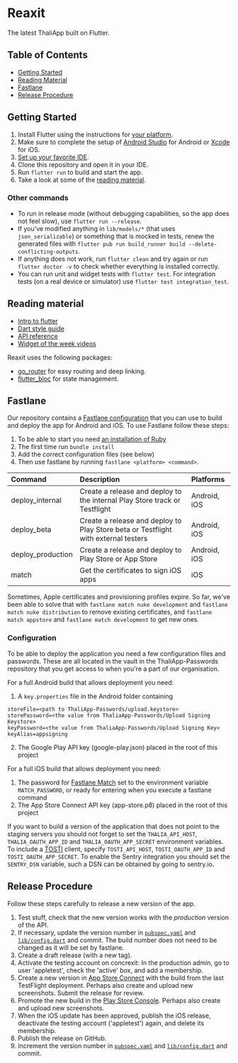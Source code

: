 # Reaxit

The latest ThaliApp built on Flutter.

## Table of Contents
- [Getting Started](#getting-started)
- [Reading Material](#reading-material)
- [Fastlane](#fastlane)
- [Release Procedure](#release-procedure)


## Getting Started

1. Install Flutter using the instructions for [your platform](https://flutter.dev/docs/get-started/install).
2. Make sure to complete the setup of [Android Studio](https://flutter.dev/docs/get-started/install/windows#android-setup) for Android or [Xcode](https://flutter.dev/docs/get-started/install/macos#ios-setup) for iOS.
3. [Set up your favorite IDE](https://flutter.dev/docs/get-started/editor?tab=vscode).
4. Clone this repository and open it in your IDE.
5. Run `flutter run` to build and start the app.
6. Take a look at some of the [reading material](#reading-material).

### Other commands

- To run in release mode (without debugging capabilities, so the app does not feel slow), use `flutter run --release`.
- If you've modified anything in `lib/models/*` (that uses `json_serializable`) or something that is mocked in tests, renew the generated files with `flutter pub run build_runner build --delete-conflicting-outputs`.
- If anything does not work, run `flutter clean` and try again or run `flutter doctor -v` to check whether everything is installed correctly.
- You can run unit and widget tests with `flutter test`. For integration tests (on a real device or simulator) use `flutter test integration_test`.

## Reading material

- [Intro to flutter](https://flutter.dev/docs/development/ui/widgets-intro)
- [Dart style guide](https://dart.dev/guides/language/effective-dart)
- [API reference](https://api.flutter.dev)
- [Widget of the week videos](https://youtube.com/playlist?list=PLjxrf2q8roU23XGwz3Km7sQZFTdB996iG)

Reaxit uses the following packages:
- [go_router](https://pub.dev/packages/go_router) for easy routing and deep linking. 
- [flutter_bloc](https://pub.dev/packages/flutter_bloc) for state management.

## Fastlane

Our repository contains a [Fastlane configuration](https://fastlane.tools) that you can use to build and deploy the app for Android and iOS.
To use Fastlane follow these steps:
 1. To be able to start you need [an installation of Ruby](https://www.ruby-lang.org/en/documentation/installation/)
 2. The first time run `bundle install`
 3. Add the correct configuration files (see below)
 3. Then use fastlane by running `fastlane <platform> <command>`.

| Command           | Description                     | Platforms    |
| :---------------- | :------------------------------ | :----------- |
| deploy_internal   | Create a release and deploy to the internal Play Store track or Testflight | Android, iOS |
| deploy_beta       | Create a release and deploy to Play Store beta or Testflight with external testers | Android, iOS |
| deploy_production | Create a release and deploy to Play Store or App Store | Android, iOS |
| match             | Get the certificates to sign iOS apps | iOS |

Sometimes, Apple certificates and provisioning profiles expire. So far, we've been able to solve that with `fastlane match nuke development` and `fastlane match nuke distribution` to remove existing certificates, and `fastlane match appstore` and `fastlane match development` to get new ones.

### Configuration

To be able to deploy the application you need a few configuration files and passwords. These are all located in the vault in the ThaliApp-Passwords repository that you get access to when you're a part of our organisation.

For a full Android build that allows deployment you need:
1. A `key.properties` file in the Android folder containing
```
storeFile=<path to ThaliApp-Passwords/upload.keystore>
storePassword=<the value from ThaliaApp-Passwords/Upload Signing Keystore>
keyPassword=<the value from ThaliaApp-Passwords/Upload Signing Key>
keyAlias=appsigning
```
2. The Google Play API key (google-play.json) placed in the root of this project

For a full iOS build that allows deployment you need:
1. The password for [Fastlane Match](https://docs.fastlane.tools/actions/match/) set to the environment variable `MATCH_PASSWORD`, or ready for entering when you execute a fastlane command
2. The App Store Connect API key (app-store.p8) placed in the root of this project

If you want to build a version of the application that does not point to the staging servers you should not forget to set the `THALIA_API_HOST`, `THALIA_OAUTH_APP_ID` and `THALIA_OAUTH_APP_SECRET` environment variables. To include a [TOSTI](https://github.com/KiOui/TOSTI) client, specify `TOSTI_API_HOST`, `TOSTI_OAUTH_APP_ID` and `TOSTI_OAUTH_APP_SECRET`.
To enable the Sentry integration you should set the `SENTRY_DSN` variable, such a DSN can be obtained by going to sentry.io.

## Release Procedure

Follow these steps carefully to release a new version of the app.

1. Test stuff, check that the new version works with the _production_ version of the API.
2. If necessary, update the version number in [`pubspec.yaml`](pubspec.yaml) and [`lib/config.dart`](lib/config.dart) and commit. The build number does not need to be changed as it will be set by fastlane.
3. Create a draft release (with a new tag).
4. Activate the testing account on concrexit: In the production admin, go to user 'appletest', check the 'active' box, and add a membership.
5. Create a new version in [App Store Connect](https://appstoreconnect.apple.com/) with the build from the last TestFlight deployment. Perhaps also create and upload new screenshots. Submit the release for review.
6. Promote the new build in the [Play Store Console](https://play.google.com/console/about/). Perhaps also create and upload new screenshots.
7. When the iOS update has been approved, publish the iOS release, deactivate the testing account ('appletest') again, and delete its membership.
8. Publish the release on GitHub.
9. Increment the version number in [`pubspec.yaml`](pubspec.yaml) and [`lib/config.dart`](lib/config.dart) and commit.
